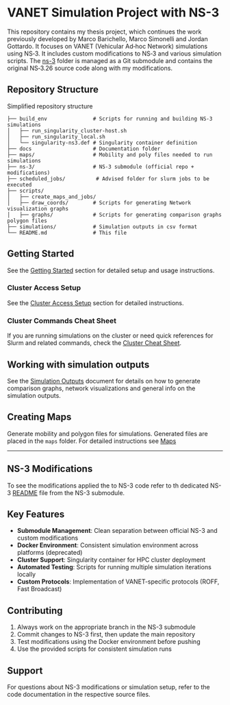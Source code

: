 # VANET Simulation Project with NS-3
This repository contains my thesis project, which continues the work previously developed by Marco Barichello, Marco Simonelli and Jordan Gottardo. It focuses on VANET (Vehicular Ad‑hoc Network) simulations using NS‑3. It includes custom modifications to NS‑3 and various simulation scripts. The [ns-3](https://github.com/nicoursi/ns-3) folder is managed as a Git submodule and contains the original NS‑3.26 source code along with my modifications.

## Repository Structure
Simplified repository structure

```
├── build_env               # Scripts for running and building NS-3 simulations
│   ├── run_singularity_cluster-host.sh
│   ├── run_singularity_local.sh
│   └── singularity-ns3.def # Singularity container definition
├── docs                    # Documentation folder
├── maps/                   # Mobility and poly files needed to run simulations
├── ns-3/                   # NS-3 submodule (official repo + modifications)
├── scheduled_jobs/          # Advised folder for slurm jobs to be executed
├── scripts/
│   ├── create_maps_and_jobs/
│   ├── draw_coords/        # Scripts for generating Network visualization graphs
│   ├── graphs/             # Scripts for generating comparison graphs polygon files
├── simulations/            # Simulation outputs in csv format
└── README.md               # This file

```

## Getting Started

See the [Getting Started](docs/GETTING_STARTED.md) section for detailed setup and usage instructions.

### Cluster Access Setup
See the [Cluster Access Setup](docs/CLUSTER_ACCESS_SETUP.md) section for detailed instructions.

### Cluster Commands Cheat Sheet

If you are running simulations on the cluster or need quick references for Slurm and related commands, check the [Cluster Cheat Sheet](docs/CLUSTER_CHEAT_SHEET.md).

## Working with simulation outputs
See the [Simulation Outputs](docs/SIMULATIONS_OUTPUTS.md) document for details on how to generate comparison graphs, network visualizations and general info on the simulation outputs.

## Creating Maps

Generate mobility and polygon files for simulations. Generated files are placed in the `maps` folder. For detailed instructions see [Maps](docs/MAPS.md)
****

## NS-3 Modifications

To see the modifications applied the to NS-3 code refer to th dedicated NS-3 [README](https://github.com/nicoursi/ns-3) file from the NS-3 submodule.

## Key Features

- **Submodule Management**: Clean separation between official NS-3 and custom modifications
- **Docker Environment**: Consistent simulation environment across platforms (deprecated)
- **Cluster Support**: Singularity container for HPC cluster deployment
- **Automated Testing**: Scripts for running multiple simulation iterations locally
- **Custom Protocols**: Implementation of VANET-specific protocols (ROFF, Fast Broadcast)

## Contributing

1. Always work on the appropriate branch in the NS-3 submodule
2. Commit changes to NS-3 first, then update the main repository
3. Test modifications using the Docker environment before pushing
4. Use the provided scripts for consistent simulation runs

## Support

For questions about NS-3 modifications or simulation setup, refer to the code documentation in the respective source files.
